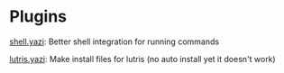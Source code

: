# Plugins
[shell.yazi](./shell.yazi/): Better shell integration for running commands

[lutris.yazi](./lutris.yazi/): Make install files for lutris (no auto install yet it doesn't work)
